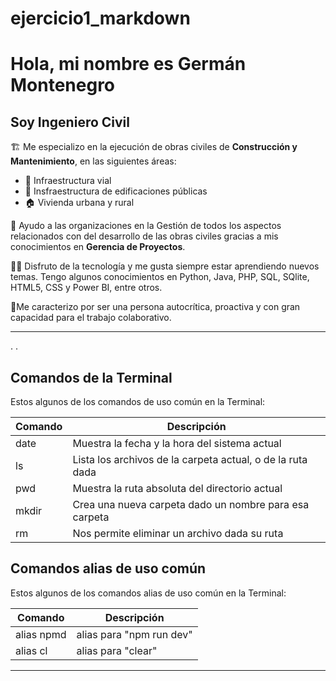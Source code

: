 # ejercicio1_markdown

# Hola, mi nombre es Germán Montenegro
## Soy Ingeniero Civil

🏗 Me especializo en la ejecución de obras civiles de **Construcción y Mantenimiento**, en las siguientes áreas:

- 🚧 Infraestructura vial
- 🏥 Insfraestructura de edificaciones públicas
- 🏠 Vivienda urbana y rural

🚨 Ayudo a las organizaciones en la Gestión de todos los aspectos relacionados con del desarrollo de las obras civiles gracias a mis conocimientos en **Gerencia de Proyectos**. 

👨‍💻 Disfruto de la tecnología y me gusta siempre estar aprendiendo nuevos temas.  Tengo algunos conocimientos en Python, Java, PHP, SQL, SQlite, HTML5, CSS y Power BI, entre otros.

🚦Me caracterizo por ser una persona autocrítica, proactiva y con gran capacidad para el trabajo colaborativo.


***********************************************
 
.
.
## Comandos de la Terminal

Estos algunos de los comandos de uso común en la Terminal:

| Comando | Descripción |
| ------ | ------ |
| date | Muestra la fecha y la hora del sistema actual |
| ls | Lista los archivos de la carpeta actual, o de la ruta dada |
| pwd | Muestra la ruta absoluta del directorio actual |
| mkdir | Crea una nueva carpeta dado un nombre para esa carpeta |
| rm | Nos permite eliminar un archivo dada su ruta |

## Comandos alias de uso común

Estos algunos de los comandos alias de uso común en la Terminal:

| Comando | Descripción |
| ------ | ------ |
| alias npmd | alias para "npm run dev" |
| alias cl | alias para "clear" |

***********************************************
